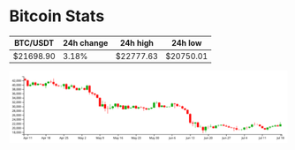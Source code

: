 # Bitcoin Stats

BTC/USDT|24h change|24h high|24h low|
|---|---|---|---|
|$21698.90|3.18%|$22777.63|$20750.01|

<img src="./chart.svg">
